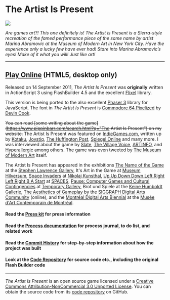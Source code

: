 # The Artist Is Present

![](images/soup-cans.png)

*Are games art?! This one definitely is! The Artist is Present is a Sierra-style recreation of the famed performance piece of the same name by artist Marina Abramovic at the Museum of Modern Art in New York City. Have the experience only a lucky few have ever had! Stare into Marina Abramovic’s eyes! Make of it what you will! Just like art!*

---

## [Play Online](https://pippinbarr.github.io/the-artist-is-present/) (HTML5, desktop only)

Released on 14 September 2011, *The Artist Is Present* was **originally** written in ActionScript 3 using FlashBuilder 4.5 and the excellent [Flixel](http://www.flixel.org/) library.

This version is being ported to the also excellent [Phaser 3](https://phaser.io/) library for JavaScript. The font in *The Artist Is Present* is [Commodore 64 Pixelized](http://www.dafont.com/commodore-64-pixelized.font) by [Devin Cook](http://www.devincook.com/).

~~You can read [some writing about the game](https://www.pippinbarr.com/search.html?q="The Artist Is Present") on my website.~~ The Artist Is Present was featured on [IndieGames.com](http://indiegames.com/2011/09/browser_game_pick_the_artist_i.html), written up by [Kotaku](http://kotaku.com/5841304/new-video-game-delivers-the-immersive-realism-of-waiting-5-hours-in-line-at-a-museum), [Joystiq](http://www.joystiq.com/2011/09/18/the-artist-is-present-is-a-game-about-waiting-in-line-at-a-museu), [The Huffington Post](http://www.huffingtonpost.com/2011/09/15/marina-abramovic-the-artist-is-present-video-game_n_964968.html), [Spiegel Online](http://www.spiegel.de/netzwelt/games/0,1518,787276,00.html) and many more. I was interviewed about the game by [Slate](http://www.slate.com/blogs/browbeat/2011/09/16/marina_abramovi_s_the_artist_is_present_as_a_video_game_intervie.html), [The Village Voice](http://blogs.villagevoice.com/runninscared/2011/09/pippin_barr_man.php), [ARTINFO](http://www.artinfo.com/news/story/38632/marina-abramovics-the-artist-is-present-performance-becomes-an-infuriating-video-game/), and [Hyperallergic](http://hyperallergic.com/35808/pippin-barr-interview/) among others. The game was even tweeted by [The Museum of Modern Art](http://twitter.com/#!/MuseumModernArt) itself.

The Artist Is Present has appeared in the exhibitions [The Name of the Game](http://www.stephenlawrencegallery.net/CB-TheNameOfTheGame-Intro.html) at the [Stephen Lawrence Gallery](http://www.stephenlawrencegallery.net/), It's Art in the Game at [Museum Hilversum](http://www.museumhilversum.nl/), [Space Invaders](http://www.nikolajkunsthal.dk/en/udstillinger/space-invaders) at [Nikolaj Kunsthal](http://www.nikolajkunsthal.dk/en/), [Up Up Down Down Left Right Left Right B A Start](http://www.spacesgallery.org/project/up-up-down-down-left-right-left-right-b-a-start) at [SPACES](http://www.spacesgallery.org/), [Pause: Computer Games and Cultural Contingencies](http://www.khm.de/nocache/aktuelles/veranstaltungen/veranstaltung/article/3037-pause-computer-games-and-cultural-contingencies/nCall/3/) at [Temporary Gallery](http://www.temporarygallery.org/), Brot und Spiele at the [Keine Humboldt Gallerie](http://www.kleinehumboldtgalerie.de/about/geschichte/), [The Aesthetics of Gameplay](http://gameartshow.siggraph.org/gas/) by the [SIGGRAPH Digital Arts Community](http://siggrapharts.ning.com/) (online), and the [Montréal Digital Arts Biennial](http://bianmontreal.ca/en/calendar/physicalite) at the [Musée d'Art Contemporain de Montréal](http://www.macm.org/en/).

#### Read the [Press kit](https://github.com/pippinbarr/the-artist-is-present/blob/master/press/README.md) for press information
#### Read the [Process documentation](https://github.com/pippinbarr/the-artist-is-present/blob/master/process/README.md) for process journal, to do list, and related work
#### Read the [Commit History](https://github.com/pippinbarr/the-artist-is-present/commits/master) for step-by-step information about how the project was built
#### Look at the [Code Repository](https://github.com/pippinbarr/the-artist-is-present) for source code etc., including the original Flash Builder code

---

_The Artist Is Present_ is an open source game licensed under a [Creative Commons Attribution-NonCommercial 3.0 Unported License](http://creativecommons.org/licenses/by-nc/3.0/). You can obtain the source code from its [code repository](https://github.com/pippinbarr/the-artist-is-present) on GitHub.
